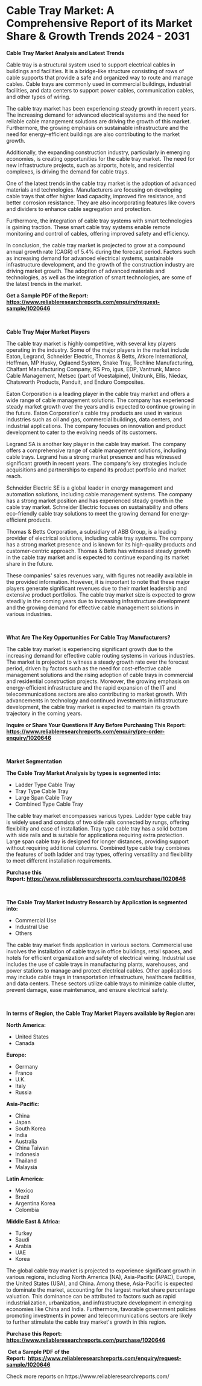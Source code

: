 <p><h1>Cable Tray Market: A Comprehensive Report of its Market Share & Growth Trends 2024 - 2031</h1></p><p><strong>Cable Tray Market Analysis and Latest Trends</strong></p>
<p><p>Cable tray is a structural system used to support electrical cables in buildings and facilities. It is a bridge-like structure consisting of rows of cable supports that provide a safe and organized way to route and manage cables. Cable trays are commonly used in commercial buildings, industrial facilities, and data centers to support power cables, communication cables, and other types of wiring.</p><p>The cable tray market has been experiencing steady growth in recent years. The increasing demand for advanced electrical systems and the need for reliable cable management solutions are driving the growth of this market. Furthermore, the growing emphasis on sustainable infrastructure and the need for energy-efficient buildings are also contributing to the market growth.</p><p>Additionally, the expanding construction industry, particularly in emerging economies, is creating opportunities for the cable tray market. The need for new infrastructure projects, such as airports, hotels, and residential complexes, is driving the demand for cable trays.</p><p>One of the latest trends in the cable tray market is the adoption of advanced materials and technologies. Manufacturers are focusing on developing cable trays that offer higher load capacity, improved fire resistance, and better corrosion resistance. They are also incorporating features like covers and dividers to enhance cable segregation and protection.</p><p>Furthermore, the integration of cable tray systems with smart technologies is gaining traction. These smart cable tray systems enable remote monitoring and control of cables, offering improved safety and efficiency.</p><p>In conclusion, the cable tray market is projected to grow at a compound annual growth rate (CAGR) of 5.4% during the forecast period. Factors such as increasing demand for advanced electrical systems, sustainable infrastructure development, and the growth of the construction industry are driving market growth. The adoption of advanced materials and technologies, as well as the integration of smart technologies, are some of the latest trends in the market.</p></p>
<p><strong>Get a Sample PDF of the Report:&nbsp; <a href="https://www.reliableresearchreports.com/enquiry/request-sample/1020646">https://www.reliableresearchreports.com/enquiry/request-sample/1020646</a></strong></p>
<p>&nbsp;</p>
<p><strong>Cable Tray Major Market Players</strong></p>
<p><p>The cable tray market is highly competitive, with several key players operating in the industry. Some of the major players in the market include Eaton, Legrand, Schneider Electric, Thomas & Betts, Atkore International, Hoffman, MP Husky, Oglaend System, Snake Tray, Techline Manufacturing, Chalfant Manufacturing Company, RS Pro, igus, EDP, Vantrunk, Marco Cable Management, Metsec (part of Voestalpine), Unitrunk, Ellis, Niedax, Chatsworth Products, Panduit, and Enduro Composites.</p><p>Eaton Corporation is a leading player in the cable tray market and offers a wide range of cable management solutions. The company has experienced steady market growth over the years and is expected to continue growing in the future. Eaton Corporation's cable tray products are used in various industries such as oil and gas, commercial buildings, data centers, and industrial applications. The company focuses on innovation and product development to cater to the evolving needs of its customers.</p><p>Legrand SA is another key player in the cable tray market. The company offers a comprehensive range of cable management solutions, including cable trays. Legrand has a strong market presence and has witnessed significant growth in recent years. The company's key strategies include acquisitions and partnerships to expand its product portfolio and market reach.</p><p>Schneider Electric SE is a global leader in energy management and automation solutions, including cable management systems. The company has a strong market position and has experienced steady growth in the cable tray market. Schneider Electric focuses on sustainability and offers eco-friendly cable tray solutions to meet the growing demand for energy-efficient products.</p><p>Thomas & Betts Corporation, a subsidiary of ABB Group, is a leading provider of electrical solutions, including cable tray systems. The company has a strong market presence and is known for its high-quality products and customer-centric approach. Thomas & Betts has witnessed steady growth in the cable tray market and is expected to continue expanding its market share in the future.</p><p>These companies' sales revenues vary, with figures not readily available in the provided information. However, it is important to note that these major players generate significant revenues due to their market leadership and extensive product portfolios. The cable tray market size is expected to grow steadily in the coming years due to increasing infrastructure development and the growing demand for effective cable management solutions in various industries.</p></p>
<p>&nbsp;</p>
<p><strong>What Are The Key Opportunities For Cable Tray Manufacturers?</strong></p>
<p><p>The cable tray market is experiencing significant growth due to the increasing demand for effective cable routing systems in various industries. The market is projected to witness a steady growth rate over the forecast period, driven by factors such as the need for cost-effective cable management solutions and the rising adoption of cable trays in commercial and residential construction projects. Moreover, the growing emphasis on energy-efficient infrastructure and the rapid expansion of the IT and telecommunications sectors are also contributing to market growth. With advancements in technology and continued investments in infrastructure development, the cable tray market is expected to maintain its growth trajectory in the coming years.</p></p>
<p><strong>Inquire or Share Your Questions If Any Before Purchasing This Report: <a href="https://www.reliableresearchreports.com/enquiry/pre-order-enquiry/1020646">https://www.reliableresearchreports.com/enquiry/pre-order-enquiry/1020646</a></strong></p>
<p>&nbsp;</p>
<p><strong>Market Segmentation</strong></p>
<p><strong>The Cable Tray Market Analysis by types is segmented into:</strong></p>
<p><ul><li>Ladder Type Cable Tray</li><li>Tray Type Cable Tray</li><li>Large Span Cable Tray</li><li>Combined Type Cable Tray</li></ul></p>
<p><p>The cable tray market encompasses various types. Ladder type cable tray is widely used and consists of two side rails connected by rungs, offering flexibility and ease of installation. Tray type cable tray has a solid bottom with side rails and is suitable for applications requiring extra protection. Large span cable tray is designed for longer distances, providing support without requiring additional columns. Combined type cable tray combines the features of both ladder and tray types, offering versatility and flexibility to meet different installation requirements.</p></p>
<p><strong>Purchase this Report:&nbsp;<a href="https://www.reliableresearchreports.com/purchase/1020646">https://www.reliableresearchreports.com/purchase/1020646</a></strong></p>
<p>&nbsp;</p>
<p><strong>The Cable Tray Market Industry Research by Application is segmented into:</strong></p>
<p><ul><li>Commercial Use</li><li>Industral Use</li><li>Others</li></ul></p>
<p><p>The cable tray market finds application in various sectors. Commercial use involves the installation of cable trays in office buildings, retail spaces, and hotels for efficient organization and safety of electrical wiring. Industrial use includes the use of cable trays in manufacturing plants, warehouses, and power stations to manage and protect electrical cables. Other applications may include cable trays in transportation infrastructure, healthcare facilities, and data centers. These sectors utilize cable trays to minimize cable clutter, prevent damage, ease maintenance, and ensure electrical safety.</p></p>
<p>&nbsp;</p>
<p><strong>In terms of Region, the Cable Tray Market Players available by Region are:</strong></p>
<p>
    <p> <strong> North America: </strong>
        <ul>
            <li>United States</li>
            <li>Canada</li>
        </ul>
        </p> 
    <p> <strong> Europe: </strong>
        <ul>
            <li>Germany</li>
            <li>France</li>
            <li>U.K.</li>
            <li>Italy</li>
            <li>Russia</li>
        </ul>
        </p> 
    <p> <strong> Asia-Pacific: </strong>
        <ul>
            <li>China</li>
            <li>Japan</li>
            <li>South Korea</li>
            <li>India</li>
            <li>Australia</li>
            <li>China Taiwan</li>
            <li>Indonesia</li>
            <li>Thailand</li>
            <li>Malaysia</li>
        </ul>
        </p> 
    <p> <strong> Latin America: </strong>
        <ul>
            <li>Mexico</li>
            <li>Brazil</li>
            <li>Argentina Korea</li>
            <li>Colombia</li>
        </ul>
        </p> 
    <p> <strong> Middle East & Africa: </strong>
        <ul>
            <li>Turkey</li>
            <li>Saudi</li>
            <li>Arabia</li>
            <li>UAE</li>
            <li>Korea</li>
        </ul>
    </p>
    </p>
<p><p>The global cable tray market is projected to experience significant growth in various regions, including North America (NA), Asia-Pacific (APAC), Europe, the United States (USA), and China. Among these, Asia-Pacific is expected to dominate the market, accounting for the largest market share percentage valuation. This dominance can be attributed to factors such as rapid industrialization, urbanization, and infrastructure development in emerging economies like China and India. Furthermore, favorable government policies promoting investments in power and telecommunications sectors are likely to further stimulate the cable tray market's growth in this region.</p></p>
<p><strong>Purchase this Report: <a href="https://www.reliableresearchreports.com/purchase/1020646">https://www.reliableresearchreports.com/purchase/1020646</a></strong></p>
<p>&nbsp;<strong>Get a Sample PDF of the Report:&nbsp;&nbsp;<a href="https://www.reliableresearchreports.com/enquiry/request-sample/1020646">https://www.reliableresearchreports.com/enquiry/request-sample/1020646</a></strong></p>
<p><strong></strong></p>
<p>Check more reports on https://www.reliableresearchreports.com/</p>